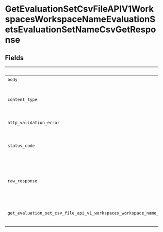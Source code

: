# GetEvaluationSetCsvFileAPIV1WorkspacesWorkspaceNameEvaluationSetsEvaluationSetNameCsvGetResponse


## Fields

| Field                                                                                                                               | Type                                                                                                                                | Required                                                                                                                            | Description                                                                                                                         |
| ----------------------------------------------------------------------------------------------------------------------------------- | ----------------------------------------------------------------------------------------------------------------------------------- | ----------------------------------------------------------------------------------------------------------------------------------- | ----------------------------------------------------------------------------------------------------------------------------------- |
| `body`                                                                                                                              | *Optional[bytes]*                                                                                                                   | :heavy_minus_sign:                                                                                                                  | N/A                                                                                                                                 |
| `content_type`                                                                                                                      | *Optional[str]*                                                                                                                     | :heavy_check_mark:                                                                                                                  | HTTP response content type for this operation                                                                                       |
| `http_validation_error`                                                                                                             | [Optional[shared.HTTPValidationError]](undefined/models/shared/httpvalidationerror.md)                                              | :heavy_minus_sign:                                                                                                                  | Validation Error                                                                                                                    |
| `status_code`                                                                                                                       | *Optional[int]*                                                                                                                     | :heavy_check_mark:                                                                                                                  | HTTP response status code for this operation                                                                                        |
| `raw_response`                                                                                                                      | [requests.Response](https://requests.readthedocs.io/en/latest/api/#requests.Response)                                               | :heavy_minus_sign:                                                                                                                  | Raw HTTP response; suitable for custom response parsing                                                                             |
| `get_evaluation_set_csv_file_api_v1_workspaces_workspace_name_evaluation_sets_evaluation_set_name_csv_get_200_application_json_any` | *Optional[Any]*                                                                                                                     | :heavy_minus_sign:                                                                                                                  | Return the evaluation set as CSV file.                                                                                              |